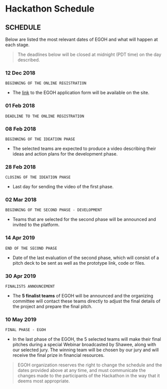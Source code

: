 # Hackathon Schedule

## SCHEDULE

Below are listed the most relevant dates of EGOH and what will happen at each stage.

> The deadlines below will be closed at midnight \(PDT time\) on the day described.

### 12 Dec 2018

`BEGINNING OF THE ONLINE REGISTRATION`

* The [link](https://eoshackathon.global) to the EGOH application form will be available on the site.

### 01 Feb 2018

`DEADLINE TO THE ONLINE REGISTRATION`

### 08 Feb 2018

`BEGINNING OF THE IDEATION PHASE`

* The  selected teams are expected to produce a video describing their ideas and action plans for the development phase.

### 28 Feb 2018

`CLOSING OF THE IDEATION PHASE`

* Last day for sending the video of the first phase.

### 02 Mar 2018

`BEGINNING OF THE SECOND PHASE - DEVELOPMENT`

* Teams that are selected for the second phase will be announced and invited to the platform.

### 14 Apr 2019

`END OF THE SECOND PHASE`

* Date of the last evaluation of the second phase, which will consist of a pitch deck to be sent as well as the prototype link, code or files.

### 30 Apr 2019

`FINALISTS ANNOUNCEMENT` 

* The **5 finalist teams** of EGOH will be announced and the organizing committee will contact these teams directly to adjust the final details of the project and prepare the final pitch.

### 10 May 2019

`FINAL PHASE - EGOH`

* In the last phase of the EGOH, the 5 selected teams will make their final pitches during a special Webinar broadcasted by Shawee, along with our selected jury. The winning team will be chosen by our jury and will receive the final prize in financial resources.

> EGOH organization reserves the right to change the schedule and the dates provided above at any time, and must communicate the changes made to the participants of the Hackathon in the way that it deems most appropriate.

